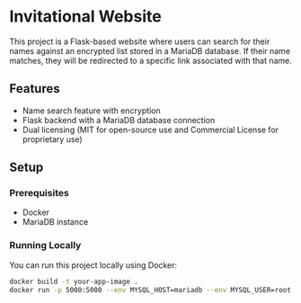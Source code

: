# Invitational Website

This project is a Flask-based website where users can search for their names against an encrypted list stored in a MariaDB database. If their name matches, they will be redirected to a specific link associated with that name.

## Features
- Name search feature with encryption
- Flask backend with a MariaDB database connection
- Dual licensing (MIT for open-source use and Commercial License for proprietary use)

## Setup

### Prerequisites
- Docker
- MariaDB instance

### Running Locally
You can run this project locally using Docker:

```bash
docker build -t your-app-image .
docker run -p 5000:5000 --env MYSQL_HOST=mariadb --env MYSQL_USER=root --env MYSQL_PASSWORD=your_password --env MYSQL_DATABASE=your_database your-app-image
